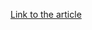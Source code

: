 [Link to the article](https://blog.talosintelligence.com/nvidia-shader-out-of-bounds-and-level1-2/)
